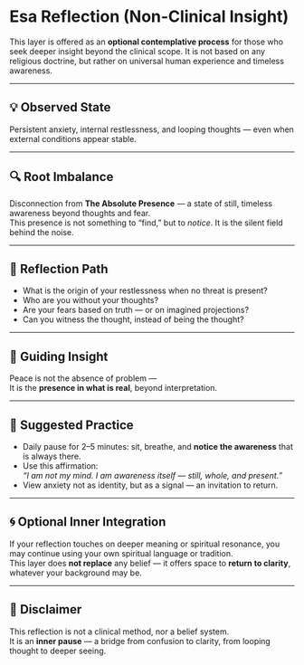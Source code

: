 # Esa Reflection (Non-Clinical Insight)

This layer is offered as an **optional contemplative process** for those who seek deeper insight beyond the clinical scope. It is not based on any religious doctrine, but rather on universal human experience and timeless awareness.

---

## 💡 Observed State

Persistent anxiety, internal restlessness, and looping thoughts — even when external conditions appear stable.

---

## 🔍 Root Imbalance

Disconnection from **The Absolute Presence** — a state of still, timeless awareness beyond thoughts and fear.  
This presence is not something to “find,” but to *notice*. It is the silent field behind the noise.

---

## 🌱 Reflection Path

- What is the origin of your restlessness when no threat is present?
- Who are you without your thoughts?
- Are your fears based on truth — or on imagined projections?
- Can you witness the thought, instead of being the thought?

---

## 🧭 Guiding Insight

Peace is not the absence of problem —  
It is the **presence in what is real**, beyond interpretation.

---

## 🧘 Suggested Practice

- Daily pause for 2–5 minutes: sit, breathe, and **notice the awareness** that is always there.
- Use this affirmation:  
  _“I am not my mind. I am awareness itself — still, whole, and present.”_
- View anxiety not as identity, but as a signal — an invitation to return.

---

## 🌀 Optional Inner Integration

If your reflection touches on deeper meaning or spiritual resonance, you may continue using your own spiritual language or tradition.  
This layer does **not replace** any belief — it offers space to **return to clarity**, whatever your background may be.

---

## 🧾 Disclaimer

This reflection is not a clinical method, nor a belief system.  
It is an **inner pause** — a bridge from confusion to clarity, from looping thought to deeper seeing.

